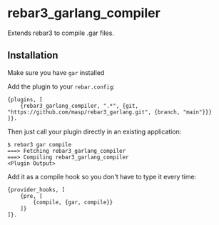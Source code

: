 rebar3_garlang_compiler
=====

Extends rebar3 to compile .gar files.

Installation
----
Make sure you have `gar` installed


Add the plugin to your `rebar.config`:

```
{plugins, [
    {rebar3_garlang_compiler, ".*", {git, "https://github.com/masp/rebar3_garlang.git", {branch, "main"}}}
]}.
```

Then just call your plugin directly in an existing application:

```
$ rebar3 gar compile
===> Fetching rebar3_garlang_compiler
===> Compiling rebar3_garlang_compiler
<Plugin Output>
```

Add it as a compile hook so you don't have to type it every time:

```
{provider_hooks, [
    {pre, [
        {compile, {gar, compile}}
    ]}
]}.
```
